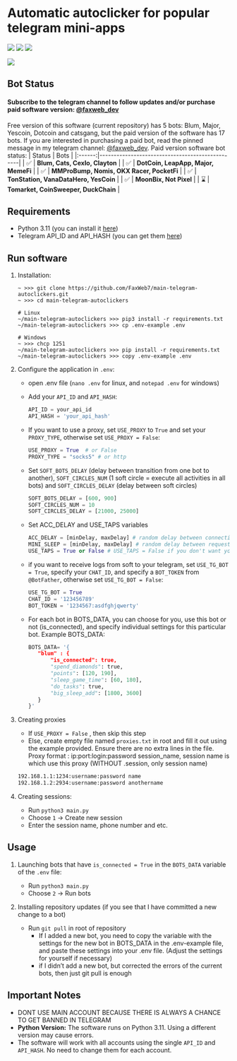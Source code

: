 
# Automatic autoclicker for popular telegram mini-apps
[<img src="https://img.shields.io/badge/Telegram-%40My_Channel-orange">](https://t.me/faxweb_dev)
[<img src="https://img.shields.io/badge/Telegram-%40Me-orange">](https://t.me/faxweb_dev_admin)
[<img src="https://img.shields.io/badge/python-3.11-blue">](https://www.python.org/downloads/)

![](https://i.ibb.co/HBW9tSY/2024-09-22-19-49-28.png)

## Bot Status
#### Subscribe to the telegram channel to follow updates and/or purchase paid software version: [@faxweb_dev](https://t.me/faxweb_dev)
Free version of this software (current repository) has 5 bots: Blum, Major, Yescoin, Dotcoin and catsgang, but the paid version of the software has 17 bots. If you are interested in purchasing a paid bot, read the pinned message in my telegram channel: [@faxweb_dev](https://t.me/faxweb_dev). Paid version software bot status:
| Status | Bots                                            |
|:------:|-------------------------------------------------|
|   ✅   | **Blum, Cats, CexIo, Clayton**       |
|   ✅   | **DotCoin, LeapApp, Major, MemeFi**       |
|   ✅   | **MMProBump, Nomis, OKX Racer, PocketFi**                       |
|   ✅   | **TonStation, VanaDataHero, YesCoin**                      |
|   ✅   | **MoonBix, Not Pixel**                              |
|   ⌛   | **Tomarket, CoinSweeper, DuckChain**                              |

## Requirements
- Python 3.11 (you can install it [here](https://www.python.org/downloads/release/python-3110/))
- Telegram API_ID and API_HASH (you can get them [here](https://my.telegram.org/auth?to=apps))

## Run software
1. Installation:
   ```shell
   ~ >>> git clone https://github.com/FaxWeb7/main-telegram-autoclickers.git 
   ~ >>> cd main-telegram-autoclickers
   
   # Linux
   ~/main-telegram-autoclickers >>> pip3 install -r requirements.txt
   ~/main-telegram-autoclickers >>> cp .env-example .env
   
   # Windows
   ~ >>> chcp 1251
   ~/main-telegram-autoclickers >>> pip install -r requirements.txt
   ~/main-telegram-autoclickers >>> copy .env-example .env
   ```
2. Configure the application in `.env`:
   - open .env file (`nano .env` for linux, and `notepad .env` for windows)
   - Add your `API_ID` and `API_HASH`:
     ```python
     API_ID = your_api_id
     API_HASH = 'your_api_hash'
     ```
     
   - If you want to use a proxy, set `USE_PROXY` to `True` and set your `PROXY_TYPE`, otherwise set `USE_PROXY = False`:
     ```python
     USE_PROXY = True  # or False
     PROXY_TYPE = "socks5" # or http
     ```
     
   - Set `SOFT_BOTS_DELAY` (delay between transition from one bot to another), `SOFT_CIRCLES_NUM` (1 soft circle = execute all activities in all bots) and `SOFT_CIRCLES_DELAY` (delay between soft circles)
     ```python
     SOFT_BOTS_DELAY = [600, 900]
     SOFT_CIRCLES_NUM = 10
     SOFT_CIRCLES_DELAY = [21000, 25000]
     ```

   - Set ACC_DELAY and USE_TAPS variables
     ```python
     ACC_DELAY = [minDelay, maxDelay] # random delay between connections to accounts in seconds
     MINI_SLEEP = [minDelay, maxDelay] # random delay between requests in seconds
     USE_TAPS = True or False # USE_TAPS = False if you don't want your bots to use taps
     ```

   - if you want to receive logs from soft to your telegram, set `USE_TG_BOT = True`, specify your `CHAT_ID`, and specify a `BOT_TOKEN` from `@BotFather`, otherwise set `USE_TG_BOT = False`:
     ```python
     USE_TG_BOT = True
     CHAT_ID = '123456789'
     BOT_TOKEN = '1234567:asdfghjqwerty'
     ```
   - For each bot in BOTS_DATA, you can choose for you, use this bot or not (is_connected), and specify individual settings for this particular bot. Example BOTS_DATA:
     ```python
     BOTS_DATA= '{
        "blum" : {
            "is_connected": true,
            "spend_diamonds": true,
            "points": [120, 190],
            "sleep_game_time": [60, 180],
            "do_tasks": true,
            "big_sleep_add": [1800, 3600]
        }
     }'
     ```

3. Creating proxies
   - If `USE_PROXY = False` , then skip this step
   - Else, create empty file named `proxies.txt` in root and fill it out using the example provided. Ensure there are no extra lines in the file. Proxy format : ip:port:login:password session_name, session name is which use this proxy (WITHOUT .session, only session name)
   ```txt
   192.168.1.1:1234:username:password name
   192.168.1.2:2934:username:password anothername
   ```
     
4. Creating sessions:
   - Run `python3 main.py`
   - Choose `1` -> Create new session
   - Enter the session name, phone number and etc.

## Usage
1. Launching bots that have `is_connected = True` in the `BOTS_DATA` variable of the `.env` file:
   - Run `python3 main.py`
   - Choose `2` -> Run bots
   
2. Installing repository updates (if you see that I have committed a new change to a bot)
   - Run `git pull` in root of repository
      - If I added a new bot, you need to copy the variable with the settings for the new bot in BOTS_DATA in the .env-example file, and paste these settings into your .env file. (Adjust the settings for yourself if necessary)
      - if I didn’t add a new bot, but corrected the errors of the current bots, then just git pull is enough

  
## Important Notes
- DONT USE MAIN ACCOUNT BECAUSE THERE IS ALWAYS A CHANCE TO GET BANNED IN TELEGRAM
- **Python Version:** The software runs on Python 3.11. Using a different version may cause errors.
- The software will work with all accounts using the single `API_ID` and `API_HASH`. No need to change them for each account.

